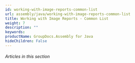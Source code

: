 ```yaml
---
id: working-with-image-reports-common-list
url: assembly/java/working-with-image-reports-common-list
title: Working with Image Reports - Common List
weight: 7
description: ""
keywords: 
productName: GroupDocs.Assembly for Java
hideChildren: False
---
```

###### Articles in this section
